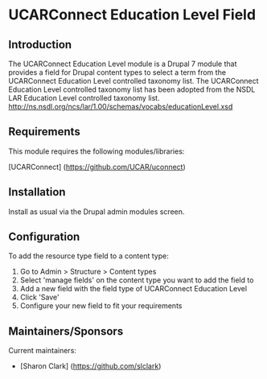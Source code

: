 UCARConnect Education Level Field
==============================

## Introduction

The UCARConnect Education Level module is a Drupal 7 module that provides a field for Drupal content types to select a term from the UCARConnect Education Level controlled taxonomy list.  The UCARConnect Education Level controlled taxonomy list has been adopted from the NSDL LAR Education Level controlled taxonomy list. http://ns.nsdl.org/ncs/lar/1.00/schemas/vocabs/educationLevel.xsd

## Requirements

This module requires the following modules/libraries:

[UCARConnect] (https://github.com/UCAR/uconnect)

## Installation

Install as usual via the Drupal admin modules screen.

## Configuration

To add the resource type field to a content type:

1. Go to Admin > Structure > Content types
2. Select 'manage fields' on the content type you want to add the field to
3. Add a new field with the field type of UCARConnect Education Level
4. Click 'Save'
5. Configure your new field to fit your requirements


## Maintainers/Sponsors

Current maintainers:

* [Sharon Clark] (https://github.com/slclark)

